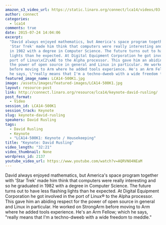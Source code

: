 ```yaml
---
amazon_s3_video_url: https://static.linaro.org/connect/lca14/videos/03-07-Friday/Keynote-%20David%20Rusling.mp4
author: connect
categories:
  - lca14
comments: true
date: 2015-07-24 14:04:06
excerpt:
  "David always enjoyed mathematics, but America's space program together with
  'Star Trek' made him think that computers were really interesting and so he graduated
  in 1982 with a degree in Computer Science. The future turns out to have less flashing
  lights than he expected. At Digital Equipment Corporation he got involved in the
  port of Linux\xC2\xAE to the Alpha processor. This gave him an abiding respect for
  the power of open source in general and Linux in particular. He worked on StrongArm
  before moving to Arm where he added tools experience. He's an Arm Fellow; which
  he says, \"really means that I'm a techno-dweeb with a wide freedom to meddle.\""
featured_image_name: LCA14-500K1.jpg
image: /assets/images/featured-images/LCA14-500K1.jpg
layout: resource-post
link: http://connect.linaro.org/resource/lca14/keynote-david-rusling/
post_format:
  - Video
session_id: LCA14-500K1
session_track: Keynote
slug: keynote-david-rusling
speakers: David Rusling
tags:
  - David Rusling
  - Keynote
  - "LCA14-500K1: Keynote / Housekeeping"
title: "Keynote: David Rusling"
video_length: "32:21"
video_thumbnail: None
wordpress_id: 2137
youtube_video_url: https://www.youtube.com/watch?v=AQRVNO4NEaM
---
```


David always enjoyed mathematics, but America's space program together with 'Star Trek' made him think that computers were really interesting and so he graduated in 1982 with a degree in Computer Science. The future turns out to have less flashing lights than he expected. At Digital Equipment Corporation he got involved in the port of Linux® to the Alpha processor. This gave him an abiding respect for the power of open source in general and Linux in particular. He worked on StrongArm before moving to Arm where he added tools experience. He's an Arm Fellow; which he says, "really means that I'm a techno-dweeb with a wide freedom to meddle."
